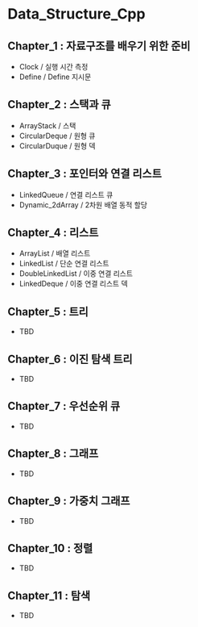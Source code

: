 # Data_Structure_Cpp

## Chapter_1 : 자료구조를 배우기 위한 준비

* Clock / 실행 시간 측정
* Define / Define 지시문

## Chapter_2 : 스택과 큐

* ArrayStack / 스택
* CircularDeque / 원형 큐
* CircularDuque / 원형 덱

## Chapter_3 : 포인터와 연결 리스트

* LinkedQueue / 연결 리스트 큐
* Dynamic_2dArray / 2차원 배열 동적 할당

## Chapter_4 : 리스트

* ArrayList / 배열 리스트
* LinkedList / 단순 연결 리스트
* DoubleLinkedList / 이중 연결 리스트
* LinkedDeque / 이중 연결 리스트 덱

## Chapter_5 : 트리

* TBD

## Chapter_6 : 이진 탐색 트리

* TBD

## Chapter_7 : 우선순위 큐

* TBD

## Chapter_8 : 그래프

* TBD

## Chapter_9 : 가중치 그래프

* TBD

## Chapter_10 : 정렬

* TBD

## Chapter_11 : 탐색

* TBD